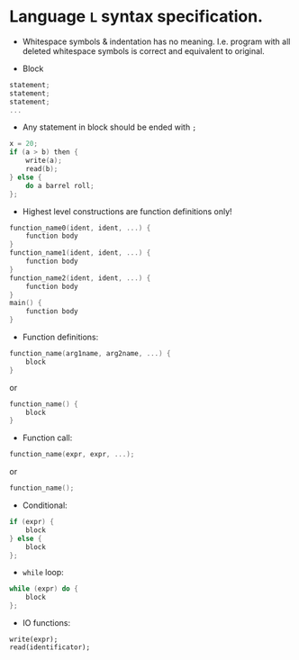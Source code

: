 # Language `L` syntax specification.

- Whitespace symbols & indentation has no meaning. I.e. program with all deleted whitespace symbols is correct and equivalent to original.

- Block 
```c++
statement; 
statement;
statement;
...
```

- Any statement in block should be ended with `;`
```c++
x = 20;
if (a > b) then {
    write(a);
    read(b);
} else {
    do a barrel roll;
};
```

- Highest level constructions are function definitions only!
```c++
function_name0(ident, ident, ...) {
    function body
}
function_name1(ident, ident, ...) {
    function body
}
function_name2(ident, ident, ...) {
    function body
}
main() {
    function body
}
```

- Function definitions:
```c++
function_name(arg1name, arg2name, ...) {
    block
}
```
or 
```c++
function_name() {
    block
}
```

- Function call:
```c++
function_name(expr, expr, ...);
```
or
```c++
function_name();
```

- Conditional: 
```c++
if (expr) {
    block
} else {
    block
};
```

- `while` loop:
```c++
while (expr) do {
    block
};
```

- IO functions:
```
write(expr);
read(identificator);
```
